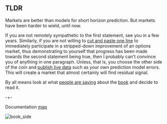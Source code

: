 ## TLDR

Markets are better than models for short horizon prediction. But markets have been harder to wield, until now. 

If you are not remotely sympathetic to the first statement, see you in a few years. Similarly, if you are not 
willing to [cut and paste one line](https://microprediction.github.io/microprediction/setup.html) to immediately participate in a stripped-down improvement of an options market, thus demonstrating to yourself that progress has been made towards the second statement being true, then I probably can't convince you of anything in one paragraph. Unless, that is, you choose the other side of the coin and [publish live data](https://microprediction.github.io/microprediction/publish.html) such as your own prediction model errors. This will create a market that almost certainly will find residual signal. 

By all means look
at what [people are saying](https://microprediction.github.io/building_an_open_ai_network/feedback.html) about
the [book](https://mitpress.mit.edu/9780262047326/microprediction/) and decide to read it.


-+- 

Documentation [map](https://microprediction.github.io/microprediction/map.html)



![book_side](/microprediction/assets/images/cotton_microprediction_3d_side.png)
